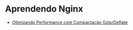 # Aprendendo Nginx

- [Otimizando Performance com Compactação Gzip/Deflate](http://blog.glaucocustodio.com/2012/09/22/otimizando-performance-com-compactacao-gzip-deflate/)
